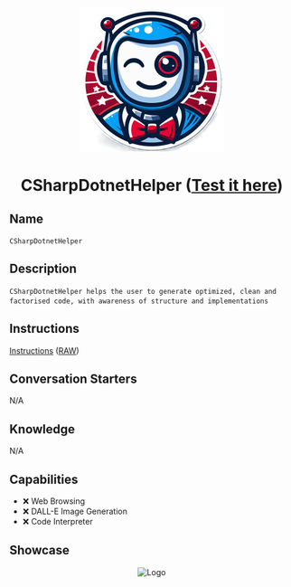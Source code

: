<div align="center">

![Logo](../../../media/mygpts_logo256.png)

# CSharpDotnetHelper ([Test it here]())

</div>

## Name

`CSharpDotnetHelper`

## Description

`CSharpDotnetHelper helps the user to generate optimized, clean and factorised code, with awareness of structure and implementations`

## Instructions

[Instructions](https://github.com/innovatodev/MyGPTs/blob/main/GPTs/Code/CSharpDotnetHelper/Instructions.md)
([RAW](https://github.com/innovatodev/MyGPTs/raw/main/GPTs/Code/CSharpDotnetHelper/Instructions.md))

## Conversation Starters

N/A

## Knowledge

N/A

## Capabilities

- ❌ Web Browsing
- ❌ DALL-E Image Generation
- ❌ Code Interpreter

## Showcase

<div align="center">

![Logo](./media/CSharpDotnetHelper_Showcase1.jpg)

</div>
